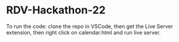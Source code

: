 # RDV-Hackathon-22
To run the code:
clone the repo in VSCode, then get the Live Server extension, then right click on calendar.html and run live server.
